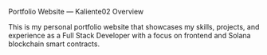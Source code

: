Portfolio Website — Kaliente02
Overview

This is my personal portfolio website that showcases my skills, projects, and experience as a Full Stack Developer with a focus on frontend and Solana blockchain smart contracts.

